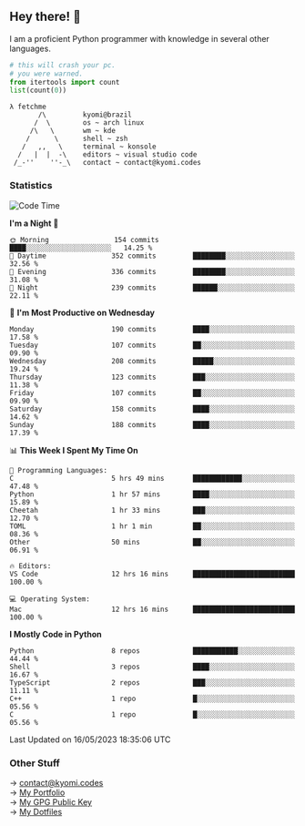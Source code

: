 ## Hey there! 👋
I am a proficient Python programmer with knowledge in several other languages.

```py
# this will crash your pc.
# you were warned.
from itertools import count
list(count(0))
```
```
λ fetchme
       /\         kyomi@brazil
      /  \        os ~ arch linux
     /\   \       wm ~ kde
    /      \      shell ~ zsh
   /   ,,   \     terminal ~ konsole
  /   |  |  -\    editors ~ visual studio code
 /_-''    ''-_\   contact ~ contact@kyomi.codes
```

### Statistics
<!--START_SECTION:waka-->
![Code Time](http://img.shields.io/badge/Code%20Time-76%20hrs%2038%20mins-blue)

**I'm a Night 🦉** 

```text
🌞 Morning                154 commits         ████░░░░░░░░░░░░░░░░░░░░░   14.25 % 
🌆 Daytime                352 commits         ████████░░░░░░░░░░░░░░░░░   32.56 % 
🌃 Evening                336 commits         ████████░░░░░░░░░░░░░░░░░   31.08 % 
🌙 Night                  239 commits         ██████░░░░░░░░░░░░░░░░░░░   22.11 % 
```
📅 **I'm Most Productive on Wednesday** 

```text
Monday                   190 commits         ████░░░░░░░░░░░░░░░░░░░░░   17.58 % 
Tuesday                  107 commits         ██░░░░░░░░░░░░░░░░░░░░░░░   09.90 % 
Wednesday                208 commits         █████░░░░░░░░░░░░░░░░░░░░   19.24 % 
Thursday                 123 commits         ███░░░░░░░░░░░░░░░░░░░░░░   11.38 % 
Friday                   107 commits         ██░░░░░░░░░░░░░░░░░░░░░░░   09.90 % 
Saturday                 158 commits         ████░░░░░░░░░░░░░░░░░░░░░   14.62 % 
Sunday                   188 commits         ████░░░░░░░░░░░░░░░░░░░░░   17.39 % 
```


📊 **This Week I Spent My Time On** 

```text
💬 Programming Languages: 
C                        5 hrs 49 mins       ████████████░░░░░░░░░░░░░   47.48 % 
Python                   1 hr 57 mins        ████░░░░░░░░░░░░░░░░░░░░░   15.89 % 
Cheetah                  1 hr 33 mins        ███░░░░░░░░░░░░░░░░░░░░░░   12.70 % 
TOML                     1 hr 1 min          ██░░░░░░░░░░░░░░░░░░░░░░░   08.36 % 
Other                    50 mins             ██░░░░░░░░░░░░░░░░░░░░░░░   06.91 % 

🔥 Editors: 
VS Code                  12 hrs 16 mins      █████████████████████████   100.00 % 

💻 Operating System: 
Mac                      12 hrs 16 mins      █████████████████████████   100.00 % 
```

**I Mostly Code in Python** 

```text
Python                   8 repos             ███████████░░░░░░░░░░░░░░   44.44 % 
Shell                    3 repos             ████░░░░░░░░░░░░░░░░░░░░░   16.67 % 
TypeScript               2 repos             ███░░░░░░░░░░░░░░░░░░░░░░   11.11 % 
C++                      1 repo              █░░░░░░░░░░░░░░░░░░░░░░░░   05.56 % 
C                        1 repo              █░░░░░░░░░░░░░░░░░░░░░░░░   05.56 % 
```




 Last Updated on 16/05/2023 18:35:06 UTC
<!--END_SECTION:waka-->

### Other Stuff

→ contact@kyomi.codes<br />
→ [My Portfolio](https://kyomi.codes)<br />
→ [My GPG Public Key](https://github.com/bitterteriyaki.gpg)<br />
→ [My Dotfiles](https://github.com/bitterteriyaki/dotfiles) 

